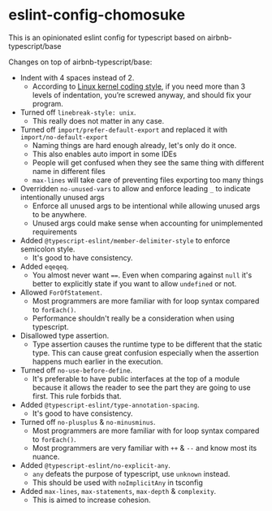# eslint-config-chomosuke
This is an opinionated eslint config for typescript based on airbnb-typescript/base

Changes on top of airbnb-typescript/base:
- Indent with 4 spaces instead of 2.
    - According to [Linux kernel coding style](https://www.kernel.org/doc/html/v4.10/process/coding-style.html#indentation), if you need more than 3 levels of indentation, you’re screwed anyway, and should fix your program.
- Turned off `linebreak-style: unix`.
    - This really does not matter in any case.
- Turned off `import/prefer-default-export` and replaced it with `import/no-default-export`
    - Naming things are hard enough already, let's only do it once.
    - This also enables auto import in some IDEs
    - People will get confused when they see the same thing with different name in different files
    - `max-lines` will take care of preventing files exporting too many things
- Overridden `no-unused-vars` to allow and enforce leading `_` to indicate intentionally unused args
    - Enforce all unused args to be intentional while allowing unused args to be anywhere.
    - Unused args could make sense when accounting for unimplemented requirements
- Added `@typescript-eslint/member-delimiter-style` to enforce semicolon style.
    - It's good to have consistency.
- Added `eqeqeq`.
    - You almost never want `==`. Even when comparing against `null` it's better to explicitly state if you want to allow `undefined` or not.
- Allowed `ForOfStatement`.
    - Most programmers are more familiar with for loop syntax compared to `forEach()`.
    - Performance shouldn't really be a consideration when using typescript.
- Disallowed type assertion.
    - Type assertion causes the runtime type to be different that the static type. This can cause great confusion especially when the assertion happens much earlier in the execution.
- Turned off `no-use-before-define`.
    - It's preferable to have public interfaces at the top of a module because it allows the reader to see the part they are going to use first. This rule forbids that.
- Added `@typescript-eslint/type-annotation-spacing`.
    - It's good to have consistency.
- Turned off `no-plusplus` & `no-minusminus`.
    - Most programmers are more familiar with for loop syntax compared to `forEach()`.
    - Most programmers are very familiar with `++` & `--` and know most its nuance.
- Added `@typescript-eslint/no-explicit-any`.
    - `any` defeats the purpose of typescript, use `unknown` instead.
    - This should be used with `noImplicitAny` in tsconfig
- Added `max-lines`, `max-statements`, `max-depth` & `complexity`.
    - This is aimed to increase cohesion.
